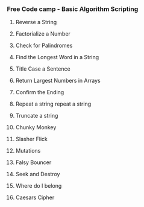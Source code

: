 ### Free Code camp - Basic Algorithm Scripting

1. Reverse a String

2. Factorialize a Number

3. Check for Palindromes 

4. Find the Longest Word in a String 

5. Title Case a Sentence 

6. Return Largest Numbers in Arrays 

7. Confirm the Ending 

8. Repeat a string repeat a string 

9. Truncate a string 

10. Chunky Monkey 

11. Slasher Flick 

12. Mutations 

13. Falsy Bouncer 

14. Seek and Destroy 

15. Where do I belong 

16. Caesars Cipher 
